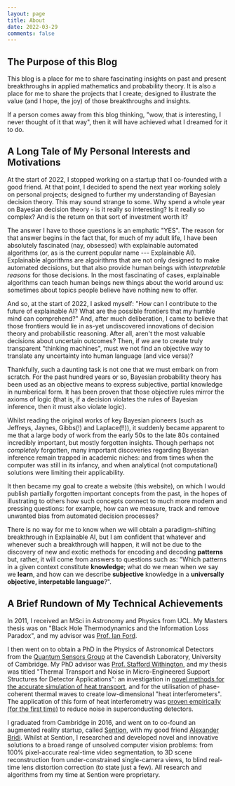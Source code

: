 ```yaml
---
layout: page
title: About
date: 2022-03-29
comments: false
---
```


## The Purpose of this Blog

This blog is a place for me to share fascinating insights on past and present breakthroughs in applied mathematics and probability theory. It is also a place for me to share the projects that I create; designed to illustrate the value (and I hope, the joy) of those breakthroughs and insights.

If a person comes away from this blog thinking, "wow, that *is* interesting, I never thought of it that way", then it will have achieved what I dreamed for it to do.

## A Long Tale of My Personal Interests and Motivations

At the start of 2022, I stopped working on a startup that I co-founded with a good friend. At that point, I decided to spend the next year working solely on personal projects; designed to further my understanding of Bayesian decision theory. This may sound strange to some. Why spend a whole year on Bayesian decision theory - is it really so interesting? Is it really so complex? And is the return on that sort of investment worth it? 

The answer I have to those questions is an emphatic "YES". The reason for that answer begins in the fact that, for much of my adult life, I have been absolutely fascinated (nay, obsessed) with explainable automated algorithms (or, as is the current popular name --- Explainable AI). Explainable algorithms are algoirithms that are not only designed to make automated decisions, but that also provide human beings with *interpretable reasons* for those decisions. In the most fascinating of cases, explainable algorithms can teach human beings new things about the world around us: sometimes about topics people believe have nothing new to offer.

And so, at the start of 2022, I asked myself: "How can I contribute to the future of explainable AI? What are the possible frontiers that my humble mind can comprehend?" And, after much deliberation, I came to believe that those frontiers would lie in as-yet undiscovered innovations of decision theory and probabilistic reasoning. After all, aren't the most valuable decisions about uncertain outcomes? Then, if we are to create truly transparent "thinking machines", must we not find an objective way to translate any uncertainty into human language (and vice versa)?

Thankfully, such a daunting task is not one that we must embark on from scratch. For the past hundred years or so, Bayesian probability theory has been used as an objective means to express subjective, partial knowledge in numberical form. It has been proven that those objective rules mirror the axioms of logic (that is, if a decision violates the rules of Bayesian inference, then it must also violate logic).

Whilst reading the original works of key Bayesian pioneers (such as Jeffreys, Jaynes, Gibbs(!) and Laplace(!!)), it suddenly became apparent to me that a large body of work from the early 50s to the late 80s contained incredibly important, but mostly forgotten insights. Though perhaps not *completely* forgotten, many important discoveries regarding Bayesian inference remain trapped in academic niches: and from times when the computer was still in its infancy, and when analytical (not computational) solutions were limiting their applicability.

It then became my goal to create a website (this website), on which I would publish partially forgotten important concepts from the past, in the hopes of illustrating to others how such concepts connect to much more modern and pressing questions: for example, how can we measure, track and remove unwanted bias from automated decision processes?

There is no way for me to know when we will obtain a paradigm-shifting breakthrough in Explainable AI, but I am confident that whatever and whenever such a breakthrough will happen, it will not be due to the discovery of new and exotic methods for encoding and decoding **patterns** but, rather, it will come from answers to questions such as: "Which patterns in a given context constitute **knowledge**; what do we mean when we say we **learn**, and how can we describe **subjective** knowledge in a **universally objective, interpetable language**?".


## A Brief Rundown of My Technical Achievements

In 2011, I received an MSci in Astronomy and Physics from UCL. My Masters thesis was on "Black Hole Thermodynamics and the Information Loss Paradox", and my advisor was [Prof. Ian Ford](https://www.ucl.ac.uk/physics-astronomy/people/professor-ian-ford).

I then went on to obtain a PhD in the Physics of Astronomical Detectors from the [Quantum Sensors Group](https://www.phy.cam.ac.uk/research/research-groups/qs) at the Cavendish Laboratory, University of Cambridge. My PhD advisor was [Prof. Stafford Withington](https://www.phy.cam.ac.uk/directory/withingtons), and my thesis was  titled "Thermal Transport and Noise in Micro-Engineered Support Structures for Detector Applications": an investigation in [novel methods for the accurate simulation of heat transport](https://aip.scitation.org/doi/10.1063/1.4893019), and for the utilisation of phase-coherent thermal waves to create low-dimensional "heat interferometers". The application of this form of heat interferometry was [proven empirically (for the first time)](https://aip.scitation.org/doi/10.1063/1.5041348) to reduce noise in superconducting detectors.

I graduated from Cambridge in 2016, and went on to co-found an augmented reality startup, called [Sention](https://www.linkedin.com/company/21145650/admin/), with my good friend [Alexander Bridi](https://www.linkedin.com/in/zanbridi/). Whilst at Sention, I researched and developed novel and innovative solutions to a broad range of unsolved computer vision problems: from 100% pixel-accurate real-time video segmentation, to 3D scene reconstruction from under-constrained single-camera views, to blind real-time lens distortion correction (to state just a few). All research and algorithms from my time at Sention were proprietary.

